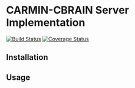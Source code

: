 # CARMIN-CBRAIN Server Implementation

[![Build Status](https://travis-ci.org/louis-ver/CARMIN.svg?branch=develop)](https://travis-ci.org/louis-ver/CARMIN)
[![Coverage Status](https://coveralls.io/repos/github/louis-ver/CARMIN/badge.svg?branch=setup-py)](https://coveralls.io/github/louis-ver/CARMIN?branch=setup-py)

## Installation

## Usage
